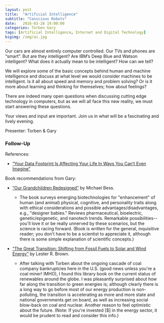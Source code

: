 ```yaml
---
layout: post
title:  "Artificial Intelligence"
subtitle: "Conscious Robots"
date:   2016-03-28 19:00:00
categories: Torben Gary
tags: [Artificial Intelligence, Internet and Digital Technology]
bigimg: /img/ai.jpg
---
```


Our cars are almost entirely computer controlled. Our TVs and phones are “smart”. But are they intelligent? Are IBM’s Deep Blue and Watson intelligent? What does it actually mean to be intelligent? How can we tell?

We will explore some of the basic concepts behind human and machine intelligence and discuss at what level we would consider machines to be intelligent. Is it all about speed and memory and problem solving? Or is it more about learning and thinking for themselves; how about feelings?

There are indeed many open questions when discussing cutting edge technology in computers, but as we will all face this new reality, we must start answering these questions.

Your views and input are important. Join us in what will be a fascinating and lively evening. 

Presenter: Torben & Gary

### Follow-Up

References:

* [“Your Data Footprint Is Affecting Your Life In Ways You Can’t Even Imagine”](http://www.fastcoexist.com/3057514/your-data-footprint-is-affecting-your-life-in-ways-you-cant-even-imagine)

Book recommendations from Gary:

* [“Our Grandchildren Redesigned”](https://www.amazon.com/Our-Grandchildren-Redesigned-Bioengineered-Society/dp/0807066621/ref=sr_1_1) by Michael Bess. 

	* The book surveys emerging biotechnologies for "enhancement" of human (and animal) physical, cognitive, and personality traits along with ethical considerations and possible advantages/disadvantages, e.g., "designer babies." Reviews pharmaceutical, bioelectric, genetic/epigenetic, and nanotech trends. Remarkable possibilities--you'll love it or be really unnerved by these scenarios, but the science is racing forward. (Book is written for the general, inquisitive reader; you don't have to be a scientist to appreciate it, although there is some simple explanation of scientific concepts.)
 
* [“The Great Transition: Shifting from Fossil Fuels to Solar and Wind Energy”](https://www.amazon.com/Great-Transition-Shifting-Fossil-Energy/dp/039335055X/ref=sr_1_1) by Lester R. Brown. 

	* After talking with Torben about the ongoing cascade of coal company bankruptcies here in the U.S. (good news unless you're a coal miner! IMHO), I found this library book on the current status of renewables around the globe. I was pleasantly surprised about how far along the transition to green energies is; although clearly there is a long way to go before most of our energy production is non-polluting, the transition is accelerating as more and more state and national governments get on board, as well as increasing social blow-back on coal and nuclear. Another reason to feel optimistic about the future. (Note: If you're invested [$] in the energy sector, it would be prudent to read and consider this info.)
	